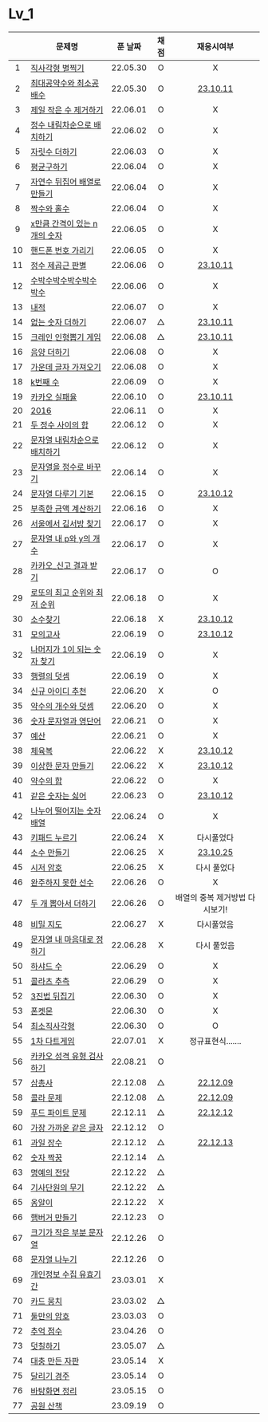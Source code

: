 # Lv_1

|     | 문제명                                            | 푼 날짜  | 채점 |              재응시여부               |
| :-: | ------------------------------------------------- | :------: | :--: | :-----------------------------------: |
|  1  | [직사각형 별찍기](./starRectangle.js)             | 22.05.30 |  O   |                   X                   |
|  2  | [최대공약수와 최소공배수](./GcdLcm.js)            | 22.05.30 |  O   |    [23.10.11](./replay/GcdLcm.js)     |
|  3  | [제일 작은 수 제거하기](./sliceMin.js)            | 22.06.01 |  O   |                   X                   |
|  4  | [정수 내림차순으로 배치하기](./sortNumber.js)     | 22.06.02 |  O   |                   X                   |
|  5  | [자릿수 더하기](./positionSum.js)                 | 22.06.03 |  O   |                   X                   |
|  6  | [평균구하기](./average.js)                        | 22.06.04 |  O   |                   X                   |
|  7  | [자연수 뒤집어 배열로 만들기](./reverseNumber.js) | 22.06.04 |  O   |                   X                   |
|  8  | [짝수와 홀수](./oddOrEven.js)                     | 22.06.04 |  O   |                   X                   |
|  9  | [x만큼 간격이 있는 n개의 숫자](./xLength.js)      | 22.06.05 |  O   |                   X                   |
| 10  | [핸드폰 번호 가리기](./hideNumber.js)             | 22.06.05 |  O   |                   X                   |
| 11  | [정수 제곱근 판별](./integerSqrt.js)              | 22.06.06 |  O   |  [23.10.11](./replay/integerSqrt.js)  |
| 12  | [수박수박수박수박수박수](./watermelon.js)         | 22.06.06 |  O   |                   X                   |
| 13  | [내적](./dotProduct.js)                           | 22.06.07 |  O   |                   X                   |
| 14  | [없는 숫자 더하기](./accNoNumbers.js)             | 22.06.07 |  △   |  [23.10.11](./replay/addNoNumber.js)  |
| 15  | [크레인 인형뽑기 게임](./pickdolls.js)            | 22.06.08 |  △   |   [23.10.11](./replay/pickdolls.js)   |
| 16  | [음양 더하기](./accPlusMinus.js)                  | 22.06.08 |  O   |                   X                   |
| 17  | [가운데 글자 가져오기](./bringMid.js)             | 22.06.08 |  O   |                   X                   |
| 18  | [k번째 수](./kNumber.js)                          | 22.06.09 |  O   |                   X                   |
| 19  | [카카오 실패율](./failRatio.js)                   | 22.06.10 |  O   |   [23.10.11](./replay/failRatio.js)   |
| 20  | [2016](./2016.js)                                 | 22.06.11 |  O   |                   X                   |
| 21  | [두 정수 사이의 합](./betweenAandB.js)            | 22.06.12 |  O   |                   X                   |
| 22  | [문자열 내림차순으로 배치하기](./sortString.js)   | 22.06.12 |  O   |                   X                   |
| 23  | [문자열을 정수로 바꾸기](./stringToNumber.js)     | 22.06.14 |  O   |                   X                   |
| 24  | [문자열 다루기 기본](./basicString.js)            | 22.06.15 |  O   |  [23.10.12](./replay/basicString.js)  |
| 25  | [부족한 금액 계산하기](./shortMoney.js)           | 22.06.16 |  O   |                   X                   |
| 26  | [서울에서 김서방 찾기](./findKim.js)              | 22.06.17 |  O   |                   X                   |
| 27  | [문자열 내 p와 y의 개수](./pyInTheString.js)      | 22.06.17 |  O   |                   X                   |
| 28  | [카카오\_신고 결과 받기](./reportingMail.js)      | 22.06.17 |  O   |                   O                   |
| 29  | [로또의 최고 순위와 최저 순위](./lottoMinMax.js)  | 22.06.18 |  O   |                   X                   |
| 30  | [소수찾기](./findPrimeNumber.js)                  | 22.06.18 |  X   | [23.10.12](./replay/findPrimeNum.js)  |
| 31  | [모의고사](./mockTest.js)                         | 22.06.19 |  O   |   [23.10.12](./replay/mocktest.js)    |
| 32  | [나머지가 1이 되는 숫자 찾기](./findRestValue.js) | 22.06.19 |  O   |                   X                   |
| 33  | [행렬의 덧셈](./addMatrix.js)                     | 22.06.19 |  O   |                   X                   |
| 34  | [신규 아이디 추천](./recommandNewId.js)           | 22.06.20 |  X   |                   O                   |
| 35  | [약수의 개수와 덧셈](./betweenNumbers.js)         | 22.06.20 |  O   |                   X                   |
| 36  | [숫자 문자열과 영단어](./numberAndWord.js)        | 22.06.21 |  O   |                   X                   |
| 37  | [예산](./budget.js)                               | 22.06.21 |  O   |                   X                   |
| 38  | [체육복](./trainingClothes.js)                    | 22.06.22 |  X   |    [23.10.12](./replay/uniform.js)    |
| 39  | [이상한 문자 만들기](./strangeString.js)          | 22.06.22 |  X   | [23.10.12](./replay/strangeString.js) |
| 40  | [약수의 합](./sumDivisor.js)                      | 22.06.22 |  O   |                   X                   |
| 41  | [같은 숫자는 싫어](./hateSameNumber.js)           | 22.06.23 |  O   |  [23.10.12](./replay/hateSameNum.js)  |
| 42  | [나누어 떨어지는 숫자 배열](./fitNumberArray.js)  | 22.06.24 |  O   |                   X                   |
| 43  | [키패드 누르기](./pushKeypad.js)                  | 22.06.24 |  X   |              다시풀었다               |
| 44  | [소수 만들기](./makePrimeNumber.js)               | 22.06.25 |  X   |   [23.10.25](./replay/primeNum.js)    |
| 45  | [시저 암호](./caesarPassword.js)                  | 22.06.25 |  X   |              다시 풀었다              |
| 46  | [완주하지 못한 선수](./notCompletion.js)          | 22.06.26 |  O   |                   X                   |
| 47  | [두 개 뽑아서 더하기](./popTwoSum.js)             | 22.06.26 |  O   |    배열의 중복 제거방법 다시보기!     |
| 48  | [비밀 지도](./secretMap.js)                       | 22.06.27 |  X   |              다시풀었음               |
| 49  | [문자열 내 마음대로 정하기](./asonelikes.js)      | 22.06.28 |  X   |              다시 풀었음              |
| 50  | [하샤드 수](./hashadNumber.js)                    | 22.06.29 |  O   |                   X                   |
| 51  | [콜라츠 추측](./collatz.js)                       | 22.06.29 |  O   |                   X                   |
| 52  | [3진법 뒤집기](./reverse3.js)                     | 22.06.30 |  O   |                   X                   |
| 53  | [폰켓몬](./phonekemon.js)                         | 22.06.30 |  O   |                   X                   |
| 54  | [최소직사각형](./minimumRect.js)                  | 22.06.30 |  O   |                   O                   |
| 55  | [1차 다트게임](./dartGame.js)                     | 22.07.01 |  X   |           정규표현식.......           |
| 56  | [카카오 성격 유형 검사하기](./mbti.js)            | 22.08.21 |  O   |                                       |
| 57  | [삼총사](./threePeople.js)                        | 22.12.08 |  △   |  [22.12.09](./replay/threePeople.js)  |
| 58  | [콜라 문제](./coke.js)                            | 22.12.08 |  △   |     [22.12.09](./replay/coke.js)      |
| 59  | [푸드 파이트 문제](./food.js)                     | 22.12.11 |  △   |     [22.12.12](./replay/food.js)      |
| 60  | [가장 가까운 같은 글자](./mostNear.js)            | 22.12.12 |  O   |
| 61  | [과일 장수](./fruit.js)                           | 22.12.12 |  △   |     [22.12.13](./replay/fruit.js)     |
| 62  | [숫자 짝꿍](./pairOfNum.js)                       | 22.12.14 |  △   |
| 63  | [명예의 전당](./contest.js)                       | 22.12.22 |  △   |
| 64  | [기사단원의 무기](./weapons.js)                   | 22.12.22 |  △   |
| 65  | [옹알이](./babbling.js)                           | 22.12.22 |  X   |
| 66  | [햄버거 만들기](./makeHamberger.js)               | 22.12.23 |  O   |
| 67  | [크기가 작은 부분 문자열](./smallPartString.js)   | 22.12.26 |  O   |
| 68  | [문자열 나누기](./cutString.js)                   | 22.12.26 |  O   |
| 69  | [개인정보 수집 유효기간](./privateInfo.js)        | 23.03.01 |  X   |
| 70  | [카드 뭉치](./cardSet.js)                         | 23.03.02 |  △   |
| 71  | [둘만의 암호](./secretPassword.js)                | 23.03.03 |  O   |
| 72  | [추억 점수](./remindScore.js)                     | 23.04.26 |  O   |
| 73  | [덧칠하기](./addToAdd.js)                         | 23.05.07 |  △   |
| 74  | [대충 만든 자판](./roughKeyboard.js)              | 23.05.14 |  X   |
| 75  | [달리기 경주](./runContest.js)                    | 23.05.14 |  O   |
| 76  | [바탕화면 정리](./desktopClean.js)                | 23.05.15 |  O   |
| 77  | [공원 산책](./park.js)                            | 23.09.19 |  O   |
